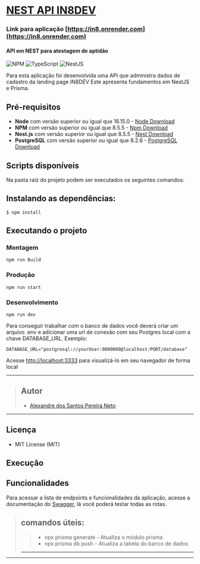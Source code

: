 # [NEST API IN8DEV]('https://in8.onrender.com')

### Link para aplicação [https://in8.onrender.com](https://in8.onrender.com)

#### API em NEST para atestagem de aptidão

![NPM](https://img.shields.io/badge/NPM-%23000000.svg?style=for-the-badge&logo=npm&logoColor=white)
![TypeScript](https://img.shields.io/badge/typescript-%23007ACC.svg?style=for-the-badge&logo=typescript&logoColor=white)
![NestJS](https://img.shields.io/badge/nestjs-%23E0234E.svg?style=for-the-badge&logo=nestjs&logoColor=white)

Para esta aplicação foi desenvolvida uma API que administra dados de cadastro da landing page IN8DEV
Este apresenta fundamentos em NestJS e Prisma.

## Pré-requisitos

- **Node** com versão superior ou igual que 16.15.0 - [Node Download](https://nodejs.org/pt-br/download/)
- **NPM** com versão superior ou igual que 8.5.5 - [Npm Download](https://www.npmjs.com/package/download)
- **Nest.js** com versão superior ou igual que 8.5.5 - [Nest Download](https://docs.nestjs.com/)
- **PostgreSQL** com versão superior ou igual que 8.2.6 - [PostgreSQL Download](https://www.postgresql.org/download/)

## Scripts disponíveis

Na pasta raíz do projeto podem ser executados os seguintes comandos:

## Instalando as dependências:

```
$ npm install
```

## Executando o projeto

### Montagem

```
npm run Build
```

### Produção

```
npm run start
```

### Desenvolvimento

```
npm run dev
```

Para conseguir trabalhar com o banco de dados você deverá criar um arquivo .env e adicionar uma url de conexão com seu Postgres local com a chave DATABASE_URL.
Exemplo:

```
DATABASE_URL="postgresql://yourUser:0000000@localhost:PORT/database"
```

Acesse [http://localhost:3333](http://localhost:3333) para visualizá-lo em seu navegador de forma local

---

> ## Autor
>
> - [Alexandre dos Santos Pereira Neto](https://github.com/Malkavianson)

---

## Licença

- MIT License (MIT)

## Execução

## Funcionalidades

Para acessar a lista de endpoints e funcionalidades da aplicação, acesse a documentação do [Swagger](https://in8.onrender.com/docs#/), lá você poderá testar todas as rotas.

> ## comandos úteis:
>
> > - npx prisma generate - Atualiza o módulo prisma
> > - npx prisma db push - Atualiza a tabela do banco de dados
>
> ---

---
